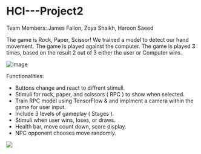 # HCI---Project2

Team Members: James Fallon, Zoya Shaikh, Haroon Saeed

The game is Rock, Paper, Scissor!
We trained a model to detect our hand movement. The game is played against the computer. The game is played 3 times, based on the 
result 2 out of 3 either the user or Computer wins.

![image](https://user-images.githubusercontent.com/45009373/69390487-fbf43480-0c94-11ea-83cc-1a78d33b09d3.png)

Functionalities: 
- Buttons change and react to diffrent stimuli.
- Stimuli for rock, paper, and scissors ( RPC ) to show when selected.
- Train RPC model using TensorFlow & and implment a camera within the game for user input.
- Include 3 levels of gameplay ( Stages ).
- Stimuli when user wins, loses, or draws.
- Health bar, move count down, score display.
- NPC opponent chooses move randomly.

![](https://github.com/jafallon/HCI---Project2/blob/master/final.gif)
